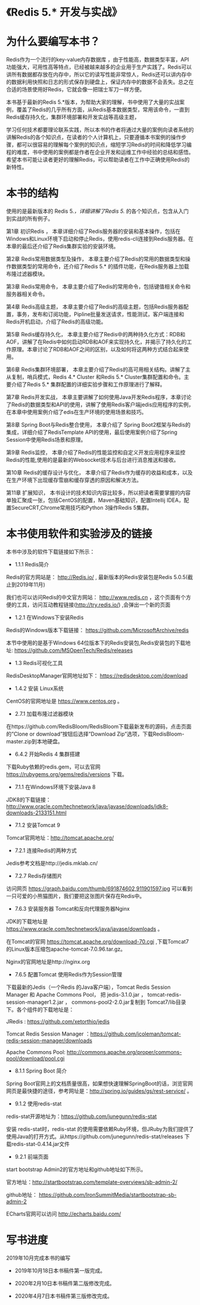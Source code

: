 # 《Redis 5.* 开发与实战》


为什么要编写本书？
=========

Redis作为一个流行的key-value内存数据库 ，由于性能高，数据类型丰富，API功能强大，可用性高等特点，已经被越来越多的企业用于生产实践了。Redis可以讲所有数据都存放在内存中，所以它的读写性能非常惊人，Redis还可以讲内存中的数据利用快照和日志的形式保存到硬盘上，保证内存中的数据不会丢失。总之在合适的场景使用好Redis，它就会像一把瑞士军刀一样方便。

本书基于最新的Redis 5.*版本，为帮助大家的理解，书中使用了大量的实战案例，覆盖了Redis的几乎所有方面，从Redis基本数据类型，常用该命令，一直到Redis缓存持久化，集群环境部署和开发实战等高级主题，

学习任何技术都要理论联系实践，所以本书的作者将通过大量的案例向读者系统的讲解Redis的各个知识点，在读者的个人计算机上，只要遵循本书案例的操作步骤，都可以很容易的理解每个案例的知识点，缩短学习Redis的时间和降低学习编程的难度，书中使用的案例都是作者在企业开发和运维工作中经验的总结和感悟。
希望本书可能让读者更好的理解Redis，可以帮助读者在工作中正确使用Redis的新特性。

本书的结构
=========

使用的是最新版本的 Redis 5.*，详细讲解了Redis 5.* 的各个知识点，包含从入门到实战的所有例子。

第1章  初识Redis ，
本章详细介绍了Redis服务器的安装和基本操作，包括在Windows和Linux环境下启动和停止Redis，使用redis-cli连接到Redis服务器。在本章的最后还介绍了Redis集群实验的安装环境。

第2章  Redis常用数据类型及操作，
本章主要介绍了Redis的常用的数据类型和操作数据类型的常用命令，还介绍了Redis 5.* 的插件功能，在Redis服务器上加载布隆过滤器模块。

第3章  Redis常用命令，
本章主要介绍了Redis的常用命令，包括键值相关命令和服务器相关命令。

第4章  Redis高级主题，
本章主要介绍了Redis的高级主题，包括Redis服务器配置，事务，发布和订阅功能，Pipline批量发送请求，性能测试，客户端连接和Redis开机启动，介绍了Redis的高级功能。

第5章  Redis缓存持久化，
本章主要介绍了Redis中的两种持久化方式：RDB和AOF，讲解了在Redis中如何启动RDB和AOF来实现持久化，并揭示了持久化的工作原理。本章讨论了RDB和AOF之间的区别，以及如何将这两种方式结合起来使用。

第6章  Redis集群环境部署，
本章主要介绍了Redis的高可用相关结构。讲解了主从复制，哨兵模式，Redis 4.* Cluster 和Redis 5.* Cluster集群配置和命令。主要介绍了Redis 5.* 集群配置的详细实验步骤和工作原理进行了解释。

第7章  Redis开发实战，
本章主要讲解了如何使用Java开发Redis程序，本章讨论了Redis的数据类型和API的使用，讲解了使用Redis客户端jedis应用程序的实例，在本章中使用案例介绍了edis在生产环境的使用场景和技巧。

第8章  Spring Boot与Redis整合使用，
本章介绍了 Spring Boot2框架与Redis的集成，详细介绍了RedisTemplate API的使用，最后使用案例介绍了Spring Session中使用Redis场景和原理。

第9章  Redis监控，
本章介绍了Redis的性能监控和自定义开发应用程序来监控Redis的性能,使用的是最新的Websocket技术与后台进行消息推送和接收。

第10章  Redis的缓存设计与优化，
本章介绍了Redis作为缓存的收益和成本，以及在生产环境下出现缓存雪崩和缓存穿透的原因和解决方法。

第11章  扩展知识，
本书设计的技术知识内容比较多，所以把读者需要掌握的内容单独汇聚成一张，包括CentOS的配置，Maven基础知识，配置Intellij IDEA，配置SecureCRT,Chrome常用技巧和Python 3操作Redis 5集群。

本书使用软件和实验涉及的链接
=========
本书中涉及的软件下载链接如下所示：

- 1.1.1	Redis简介

Redis的官方网站是： http://Redis.io/ , 最新版本的Redis安装包是Redis 5.0.5(截止到2019年11月)

我们也可以访问Redis的中文官方网站： http://www.redis.cn ，这个页面有个方便的工具，访问互动教程链接(http://try.redis.io/) ,会弹出一个新的页面


- 1.2.1	在Windows下安装Redis

Redis的Windows版本下载链接：
https://github.com/MicrosoftArchive/redis

本节中使用的是基于Windows 64位版本下的Redis安装包,Redis安装包的下载地址:
https://github.com/MSOpenTech/Redis/releases

- 1.3	Redis可视化工具 

RedisDesktopManager官网地址如下：
https://redisdesktop.com/download

- 1.4.2	安装 Linux系统

CentOS的官网地址是 https://www.centos.org 。

- 2.7.1	加载布隆过滤器模块

在https://github.com/RedisBloom/RedisBloom下载最新发布的源码，点击页面的”Clone or download”按钮后选择”Download Zip”选项，下载RedisBloom-master.zip到本地硬盘。

- 6.4.2	开始Redis 4 集群搭建

下载Ruby依赖的redis.gem，可以去官网 https://rubygems.org/gems/redis/versions 下载。

- 7.1.1	在Windows环境下安装Java 8

JDK8的下载链接：
http://www.oracle.com/technetwork/java/javase/downloads/jdk8-downloads-2133151.html

- 7.1.2	安装Tomcat 9

Tomcat官网地址：http://tomcat.apache.org/ 

- 7.2.1	连接Redis的两种方式

Jedis参考文档是http://jedis.mklab.cn/

- 7.2.7	Redis存储图片

访问网页 https://graph.baidu.com/thumb/691874602,911901597.jpg 可以看到一只可爱的小熊猫图片，我们要把这张图片保存在Redis中。

- 7.6.3	安装服务器 Tomcat和反向代理服务器Nginx

JDK的下载地址是 https://www.oracle.com/technetwork/java/javase/downloads 。

在Tomcat的官网 https://tomcat.apache.org/download-70.cgi ,下载Tomcat7的Linux版本压缩包apache-tomcat-7.0.96.tar.gz。

Nginx的官网地址是http://nginx.org 

- 7.6.5	配置Tomcat 使用Redis作为Session管理

下载最新的Jedis（一个Redis 的Java客户端），Tomcat Redis Session Manager 和 Apache Commons Pool， 把 jedis-3.1.0.jar ， tomcat-redis-session-manager1.2.jar ， commons-pool2-2.0.jar复制到 Tomcat7/lib目录下。各个组件的下载地址是：

JRedis :  https://github.com/xetorthio/jedis

Tomcat Redis Session Manager ：https://github.com/jcoleman/tomcat-redis-session-manager/downloads

Apache Commons Pool: http://commons.apache.org/proper/commons-pool/download/pool.cgi

- 8.1.1	Spring Boot 简介

Spring Boot官网上的文档质量很高，如果想快速理解SpringBoot的话，浏览官网网页是最快捷的途径，参考网址是：http://spring.io/guides/gs/rest-service/ 。


- 9.1.2	 使用redis-stat

redis-stat开源地址为：https://github.com/junegunn/redis-stat

安装 redis-stat时，redis-stat 的使用需要依赖Ruby环境，但JRuby为我们提供了使用Java的打开方式。从https://github.com/junegunn/redis-stat/releases  下载redis-stat-0.4.14.jar文件

- 9.2.1	前端页面

start bootstrap Admin2的官方地址和github地址如下所示。

官方地址：http://startbootstrap.com/template-overviews/sb-admin-2/ 

github地址： https://github.com/IronSummitMedia/startbootstrap-sb-admin-2

ECharts官网可以访问 http://echarts.baidu.com/




写书进度
=========
2019年10月完成本书的编写

- 2019年10月18日本书稿件第一版完成。

- 2020年2月10日本书稿件第二版修改完成。

- 2020年4月7日本书稿件第三版修改完成。








